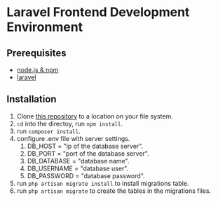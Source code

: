 # Laravel Frontend Development Environment

## Prerequisites

- [node.js & npm](https://nodejs.org/)
- [laravel](http://laravel.com/)

## Installation

1. Clone [this repository](https://github.com/Alejandroem/garbo.git) to a location on your file system.
2. `cd` into the directoy, run `npm install`.
3. run `composer install`.
4. configure .env file with server settings.
    1. DB_HOST = "ip of the database server".
    2. DB_PORT = "port of the database server".
    3. DB_DATABASE = "database name".
    4. DB_USERNAME = "database user".
    5. DB_PASSWORD = "database password".
5. run `php artisan migrate install` to install migrations table.
6. run `php artisan migrate` to create the tables in the migrations files.